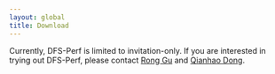 ```yaml
---
layout: global
title: Download
---
```


Currently, DFS-Perf is limited to invitation-only. If you are interested in trying out DFS-Perf, please contact [Rong Gu](mailto:gurongwalker@gmail.com) and [Qianhao Dong](mailto:09122swat@gmail.com). 